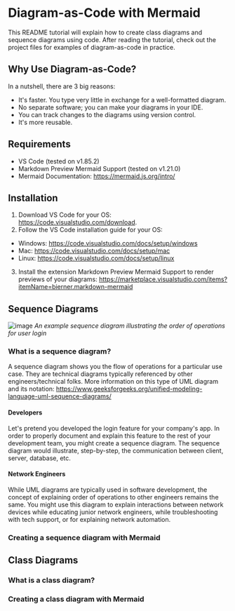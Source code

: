 # Diagram-as-Code with Mermaid
This README tutorial will explain how to create class diagrams and sequence diagrams using code. After reading the tutorial, check out the project files for examples of diagram-as-code in practice.

## Why Use Diagram-as-Code?
In a nutshell, there are 3 big reasons:
* It's faster. You type very little in exchange for a well-formatted diagram.
* No separate software; you can make your diagrams in your IDE.
* You can track changes to the diagrams using version control. 
* It's more reusable.

## Requirements 
* VS Code (tested on v1.85.2)
* Markdown Preview Mermaid Support (tested on v1.21.0)
* Mermaid Documentation: https://mermaid.js.org/intro/

## Installation
1. Download VS Code for your OS: https://code.visualstudio.com/download.
2. Follow the VS Code installation guide for your OS:<br>
  * Windows: https://code.visualstudio.com/docs/setup/windows
  * Mac: https://code.visualstudio.com/docs/setup/mac
  * Linux: https://code.visualstudio.com/docs/setup/linux
3. Install the extension Markdown Preview Mermaid Support to render previews of your diagrams: https://marketplace.visualstudio.com/items?itemName=bierner.markdown-mermaid

## Sequence Diagrams
![image](https://github.com/erdietri/DiagramAsCode_Mermaid/assets/37638931/78d9af84-94df-4876-b42e-861377b643e3)
<i>An example sequence diagram illustrating the order of operations for user login</i>
### What is a sequence diagram?
A sequence diagram shows you the flow of operations for a particular use case. They are technical diagrams typically referenced by other engineers/technical folks. More information on this type of UML diagram and its notation: https://www.geeksforgeeks.org/unified-modeling-language-uml-sequence-diagrams/ 
#### Developers
Let's pretend you developed the login feature for your company's app. In order to properly document and explain this feature to the rest of your development team, you might create a sequence diagram. The sequence diagram would illustrate, step-by-step, the communication between client, server, database, etc. 
#### Network Engineers 
While UML diagrams are typically used in software development, the concept of explaining order of operations to other engineers remains the same. You might use this diagram to explain interactions between network devices while educating junior network engineers, while troubleshooting with tech support, or for explaining network automation.
### Creating a sequence diagram with Mermaid

## Class Diagrams
### What is a class diagram?
### Creating a class diagram with Mermaid
